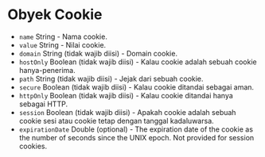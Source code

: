 # Obyek Cookie

* `name` String - Nama cookie.
* `value` String - Nilai cookie.
* `domain` String (tidak wajib diisi) - Domain cookie.
* `hostOnly` Boolean (tidak wajib diisi) - Kalau cookie adalah sebuah cookie hanya-penerima.
* `path` String (tidak wajib diisi) - Jejak dari sebuah cookie.
* `secure` Boolean (tidak wajib diisi) - Kalau cookie ditandai sebagai aman.
* `httpOnly` Boolean (tidak wajib diisi) - Kalau cookie ditandai hanya sebagai HTTP.
* `session` Boolean (tidak wajib diisi) - Apakah cookie adalah sebuah cookie sesi atau cookie tetap dengan tanggal kadaluwarsa.
* `expirationDate` Double (optional) - The expiration date of the cookie as the number of seconds since the UNIX epoch. Not provided for session cookies.